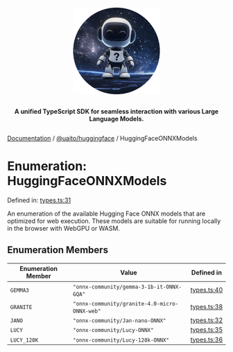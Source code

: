 <div style="display:flex; flex-direction:column; align-items:center;">
<p align="center">
  <img src="../UAITO.png" alt="UAITO Logo" width="200"/>
</p>

<p align="center">
  <strong>A unified TypeScript SDK for seamless interaction with various Large Language Models.</strong>
</p>
</div>

[Documentation](README.md) / [@uaito/huggingface](@uaito.huggingface.md) / HuggingFaceONNXModels

# Enumeration: HuggingFaceONNXModels

Defined in: [types.ts:31](https://github.com/elribonazo/uaito/blob/da3c3d501590ce3df6d04b765a1a97716886b610/packages/huggingFace/src/types.ts#L31)

An enumeration of the available Hugging Face ONNX models that are optimized for web execution.
These models are suitable for running locally in the browser with WebGPU or WASM.

## Enumeration Members

| Enumeration Member | Value | Defined in |
| ------ | ------ | ------ |
| <a id="gemma3"></a> `GEMMA3` | `"onnx-community/gemma-3-1b-it-ONNX-GQA"` | [types.ts:40](https://github.com/elribonazo/uaito/blob/da3c3d501590ce3df6d04b765a1a97716886b610/packages/huggingFace/src/types.ts#L40) |
| <a id="granite"></a> `GRANITE` | `"onnx-community/granite-4.0-micro-ONNX-web"` | [types.ts:38](https://github.com/elribonazo/uaito/blob/da3c3d501590ce3df6d04b765a1a97716886b610/packages/huggingFace/src/types.ts#L38) |
| <a id="jano"></a> `JANO` | `"onnx-community/Jan-nano-ONNX"` | [types.ts:32](https://github.com/elribonazo/uaito/blob/da3c3d501590ce3df6d04b765a1a97716886b610/packages/huggingFace/src/types.ts#L32) |
| <a id="lucy"></a> `LUCY` | `"onnx-community/Lucy-ONNX"` | [types.ts:35](https://github.com/elribonazo/uaito/blob/da3c3d501590ce3df6d04b765a1a97716886b610/packages/huggingFace/src/types.ts#L35) |
| <a id="lucy_128k"></a> `LUCY_128K` | `"onnx-community/Lucy-128k-ONNX"` | [types.ts:36](https://github.com/elribonazo/uaito/blob/da3c3d501590ce3df6d04b765a1a97716886b610/packages/huggingFace/src/types.ts#L36) |
